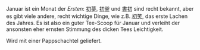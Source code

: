 <p>Januar ist ein Monat der <em>Ersten</em>: <abbr title="hatsuyume, der erste Traum des neuen Jahres">初夢</abbr>, <abbr title="hatsugama, die erste Tee-Einladung des neuen Jahres">初釜</abbr> und <abbr title="kakizome, die erste Kalligrafie des neuen Jahres">書初</abbr> sind recht bekannt, aber es gibt viele andere, recht wichtige Dinge, wie z.B. <abbr title="hatsuwarai">初笑</abbr>, das erste Lachen des Jahres. Es ist also ein guter Tee-Scoop für Januar und verleiht der ansonsten eher ernsten Stimmung des dicken Tees Leichtigkeit.</p>
<p>Wird mit einer Pappschachtel geliefert.</p>
